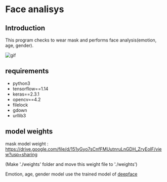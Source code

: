 # Face analisys
## Introduction
This program checks to wear mask and performs face analysis(emotion, age, gender).

![gif](https://github.com/dudgus1727/face_analysis/blob/master/resources/ezgif.com-video-to-gif.gif?raw=true)

## requirements
- python3
- tensorflow==1.14
- keras==2.3.1
- opencv==4.2
- filelock
- gdown
- urllib3

## model weights
mask model weight : https://drive.google.com/file/d/151yGyo7sCnfFMUutnruLnGDH_ZryEoIF/view?usp=sharing

(Make './weights' folder and move this weight file to './weights')

Emotion, age, gender model use the trained model of [deepface](https://github.com/serengil/deepface)

